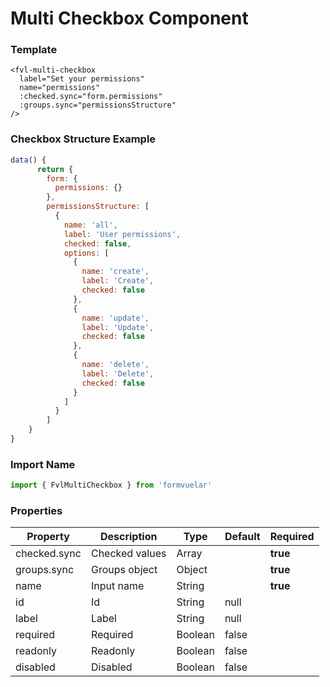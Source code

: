 # Multi Checkbox Component

### Template

```vue
<fvl-multi-checkbox
  label="Set your permissions"
  name="permissions"
  :checked.sync="form.permissions"
  :groups.sync="permissionsStructure"
/>
```

### Checkbox Structure Example

```javascript
data() {
      return {
        form: {
          permissions: {}
        },
        permissionsStructure: [
          {
            name: 'all',
            label: 'User permissions',
            checked: false,
            options: [
              {
                name: 'create',
                label: 'Create',
                checked: false
              },
              {
                name: 'update',
                label: 'Update',
                checked: false
              },
              {
                name: 'delete',
                label: 'Delete',
                checked: false
              }
            ]
          }
        ]
    }
}
```

### Import Name

```js
import { FvlMultiCheckbox } from 'formvuelar'
```

### Properties

| Property     | Description    | Type    | Default | Required |
| ------------ | -------------- | ------- | ------- | -------- |
| checked.sync | Checked values | Array   |         | **true** |
| groups.sync  | Groups object  | Object  |         | **true** |
| name         | Input name     | String  |         | **true** |
| id           | Id             | String  | null    |          |
| label        | Label          | String  | null    |          |
| required     | Required       | Boolean | false   |          |
| readonly     | Readonly       | Boolean | false   |          |
| disabled     | Disabled       | Boolean | false   |          |
